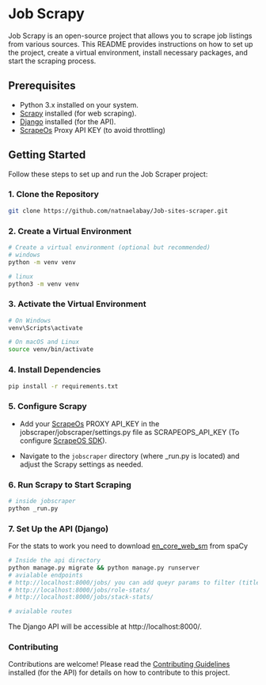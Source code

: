 # Job Scrapy

Job Scrapy is an open-source project that allows you to scrape job listings from various sources. This README provides instructions on how to set up the project, create a virtual environment, install necessary packages, and start the scraping process.

## Prerequisites

- Python 3.x installed on your system.
- [Scrapy](https://scrapy.org/) installed (for web scraping).
- [Django](https://www.djangoproject.com/) installed (for the API).
- [ScrapeOs](https://scrapeops.io/) Proxy API KEY (to avoid throttling)

## Getting Started

Follow these steps to set up and run the Job Scraper project:

### 1. Clone the Repository

```bash
git clone https://github.com/natnaelabay/Job-sites-scraper.git
```

### 2. Create a Virtual Environment
```bash
# Create a virtual environment (optional but recommended)
# windows
python -m venv venv

# linux
python3 -m venv venv
```
### 3. Activate the Virtual Environment
```bash
# On Windows
venv\Scripts\activate

# On macOS and Linux
source venv/bin/activate
```

### 4. Install Dependencies
```bash
pip install -r requirements.txt
```
### 5. Configure Scrapy
- Add your [ScrapeOs](https://scrapeops.io/) PROXY API_KEY in the jobscraper/jobscraper/settings.py file as SCRAPEOPS_API_KEY (To configure [ScrapeOS SDK](https://github.com/ScrapeOps/scrapeops-scrapy-sdk)).

- Navigate to the `jobscraper` directory (where _run.py is located) and adjust the Scrapy settings as needed.

### 6. Run Scrapy to Start Scraping

```bash
# inside jobscraper
python _run.py
```

### 7. Set Up the API (Django)
For the stats to work you need to download [en_core_web_sm](https://spacy.io/models) from spaCy
```bash
# Inside the api directory
python manage.py migrate && python manage.py runserver
# avialable endpoints
# http://localhost:8000/jobs/ you can add queyr params to filter (title, company)
# http://localhost:8000/jobs/role-stats/
# http://localhost:8000/jobs/stack-stats/

# avialable routes

```
The Django API will be accessible at http://localhost:8000/.


### Contributing
Contributions are welcome! Please read the [Contributing Guidelines](https://gist.github.com/briandk/3d2e8b3ec8daf5a27a62) installed (for the API) for details on how to contribute to this project.
